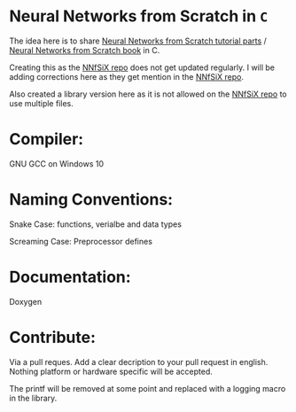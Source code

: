 # Neural Networks from Scratch in `C`

The idea here is to share [Neural Networks from Scratch tutorial parts](https://www.youtube.com/playlist?list=PLQVvvaa0QuDcjD5BAw2DxE6OF2tius3V3) / [Neural Networks from Scratch book](https://nnfs.io) in C.

Creating this as the [NNfSiX repo](https://github.com/Sentdex/NNfSiX) does not get updated regularly. I will be adding corrections here as they get mention in the [NNfSiX repo](https://github.com/Sentdex/NNfSiX).

Also created a library version here as it is not allowed on the [NNfSiX repo](https://github.com/Sentdex/NNfSiX) to use multiple files.


# Compiler: 

GNU GCC on Windows 10

# Naming Conventions:

Snake Case: functions, verialbe and data types

Screaming Case: Preprocessor defines

# Documentation:

Doxygen

# Contribute: 

Via a pull reques. Add a clear decription to your pull request in english. Nothing platform or hardware specific will be accepted.

The printf will be removed at some point and replaced with a logging macro in the library.